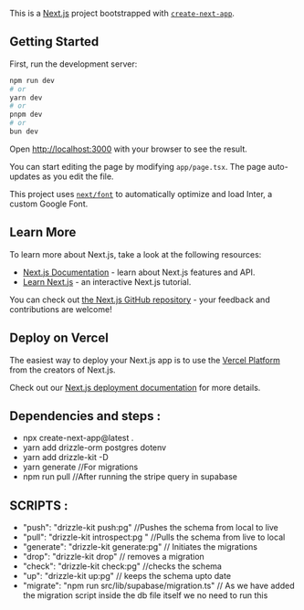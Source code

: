 This is a [Next.js](https://nextjs.org/) project bootstrapped with [`create-next-app`](https://github.com/vercel/next.js/tree/canary/packages/create-next-app).

## Getting Started

First, run the development server:

```bash
npm run dev
# or
yarn dev
# or
pnpm dev
# or
bun dev
```

Open [http://localhost:3000](http://localhost:3000) with your browser to see the result.

You can start editing the page by modifying `app/page.tsx`. The page auto-updates as you edit the file.

This project uses [`next/font`](https://nextjs.org/docs/basic-features/font-optimization) to automatically optimize and load Inter, a custom Google Font.

## Learn More

To learn more about Next.js, take a look at the following resources:

- [Next.js Documentation](https://nextjs.org/docs) - learn about Next.js features and API.
- [Learn Next.js](https://nextjs.org/learn) - an interactive Next.js tutorial.

You can check out [the Next.js GitHub repository](https://github.com/vercel/next.js/) - your feedback and contributions are welcome!

## Deploy on Vercel

The easiest way to deploy your Next.js app is to use the [Vercel Platform](https://vercel.com/new?utm_medium=default-template&filter=next.js&utm_source=create-next-app&utm_campaign=create-next-app-readme) from the creators of Next.js.

Check out our [Next.js deployment documentation](https://nextjs.org/docs/deployment) for more details.

## Dependencies and steps : 

-  npx create-next-app@latest .
-  yarn add drizzle-orm postgres dotenv
-  yarn add drizzle-kit -D
-  yarn generate //For migrations
-  npm run pull //After running the stripe query in supabase

## SCRIPTS :

- "push": "drizzle-kit push:pg" //Pushes the schema from local to live
- "pull": "drizzle-kit introspect:pg " //Pulls the schema from live to local
- "generate": "drizzle-kit generate:pg" // Initiates the migrations
- "drop": "drizzle-kit drop" // removes a migration
- "check": "drizzle-kit check:pg" //checks the schema
- "up": "drizzle-kit up:pg" // keeps the schema upto date
-  "migrate": "npm run src/lib/supabase/migration.ts" // As we have added the migration script inside the db file itself we no need to run this